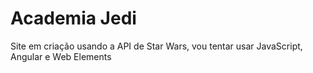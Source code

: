 # Academia Jedi
Site em criação usando a API de Star Wars, vou tentar usar JavaScript, Angular e Web Elements
